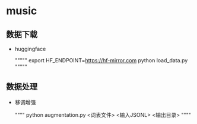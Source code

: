 # music
## 数据下载
- huggingface

  """""
    export HF_ENDPOINT=https://hf-mirror.com
    python load_data.py
  """""
  
## 数据处理
- 移调增强
  
  """"
    python augmentation.py <词表文件> <输入JSONL> <输出目录>
  """"

